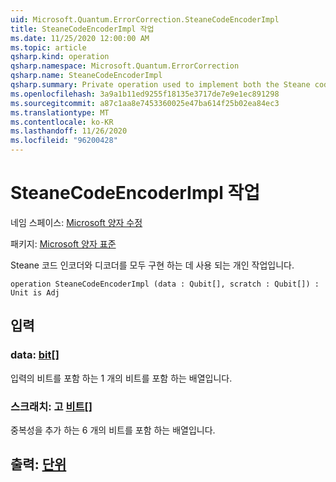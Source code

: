 ```yaml
---
uid: Microsoft.Quantum.ErrorCorrection.SteaneCodeEncoderImpl
title: SteaneCodeEncoderImpl 작업
ms.date: 11/25/2020 12:00:00 AM
ms.topic: article
qsharp.kind: operation
qsharp.namespace: Microsoft.Quantum.ErrorCorrection
qsharp.name: SteaneCodeEncoderImpl
qsharp.summary: Private operation used to implement both the Steane code encoder and decoder.
ms.openlocfilehash: 3a9a1b11ed9255f18135e3717de7e9e1ec891298
ms.sourcegitcommit: a87c1aa8e7453360025e47ba614f25b02ea84ec3
ms.translationtype: MT
ms.contentlocale: ko-KR
ms.lasthandoff: 11/26/2020
ms.locfileid: "96200428"
---
```

# <a name="steanecodeencoderimpl-operation"></a>SteaneCodeEncoderImpl 작업

네임 스페이스: [Microsoft 양자 수정](xref:Microsoft.Quantum.ErrorCorrection)

패키지: [Microsoft 양자 표준](https://nuget.org/packages/Microsoft.Quantum.Standard)


Steane 코드 인코더와 디코더를 모두 구현 하는 데 사용 되는 개인 작업입니다.

```qsharp
operation SteaneCodeEncoderImpl (data : Qubit[], scratch : Qubit[]) : Unit is Adj
```


## <a name="input"></a>입력

### <a name="data--qubit"></a>data: [bit](xref:microsoft.quantum.lang-ref.qubit)[]

입력의 비트를 포함 하는 1 개의 비트를 포함 하는 배열입니다.


### <a name="scratch--qubit"></a>스크래치: 고 [비트](xref:microsoft.quantum.lang-ref.qubit)[]

중복성을 추가 하는 6 개의 비트를 포함 하는 배열입니다.



## <a name="output--unit"></a>출력: [단위](xref:microsoft.quantum.lang-ref.unit)

